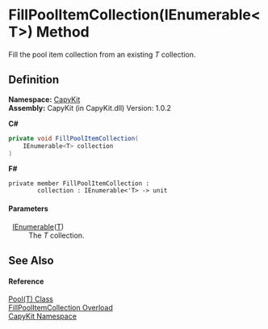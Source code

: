 # FillPoolItemCollection(IEnumerable&lt;T&gt;) Method


Fill the pool item collection from an existing *T* collection.



## Definition
**Namespace:** <a href="N_CapyKit.md">CapyKit</a>  
**Assembly:** CapyKit (in CapyKit.dll) Version: 1.0.2

**C#**
``` C#
private void FillPoolItemCollection(
	IEnumerable<T> collection
)
```
**F#**
``` F#
private member FillPoolItemCollection : 
        collection : IEnumerable<'T> -> unit 
```



#### Parameters
<dl><dt>  <a href="https://learn.microsoft.com/dotnet/api/system.collections.generic.ienumerable-1" target="_blank" rel="noopener noreferrer">IEnumerable</a>(<a href="T_CapyKit_Pool_1.md">T</a>)</dt><dd>The <em>T</em> collection.</dd></dl>

## See Also


#### Reference
<a href="T_CapyKit_Pool_1.md">Pool(T) Class</a>  
<a href="Overload_CapyKit_Pool_1_FillPoolItemCollection.md">FillPoolItemCollection Overload</a>  
<a href="N_CapyKit.md">CapyKit Namespace</a>  
